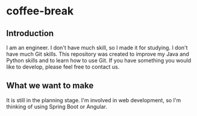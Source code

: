 # coffee-break
## Introduction
I am an engineer. 
I don't have much skill, so I made it for studying. I don't have much Git skills. 
This repository was created to improve my Java and Python skills and to learn how to use Git. 
If you have something you would like to develop, please feel free to contact us.

## What we want to make
It is still in the planning stage.
I'm involved in web development, so I'm thinking of using Spring Boot or Angular.
